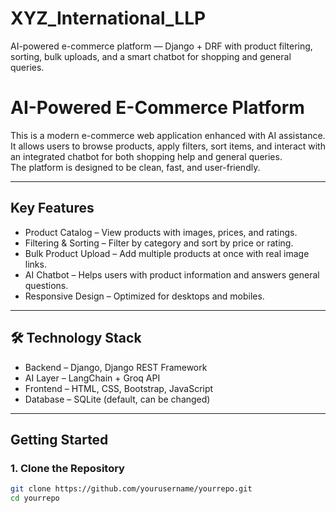 # XYZ_International_LLP
AI-powered e-commerce platform — Django + DRF with product filtering, sorting, bulk uploads, and a smart chatbot for shopping and general queries.

#  AI-Powered E-Commerce Platform

This is a modern e-commerce web application enhanced with AI assistance.  
It allows users to browse products, apply filters, sort items, and interact with an integrated chatbot for both shopping help and general queries.  
The platform is designed to be clean, fast, and user-friendly.

---

##  Key Features
- Product Catalog – View products with images, prices, and ratings.  
- Filtering & Sorting – Filter by category and sort by price or rating.  
- Bulk Product Upload – Add multiple products at once with real image links.  
- AI Chatbot – Helps users with product information and answers general questions.  
- Responsive Design – Optimized for desktops and mobiles.

---

## 🛠 Technology Stack
- Backend – Django, Django REST Framework  
- AI Layer – LangChain + Groq API  
- Frontend – HTML, CSS, Bootstrap, JavaScript  
- Database – SQLite (default, can be changed)  

---

## Getting Started

### 1. Clone the Repository
```bash
git clone https://github.com/yourusername/yourrepo.git
cd yourrepo


